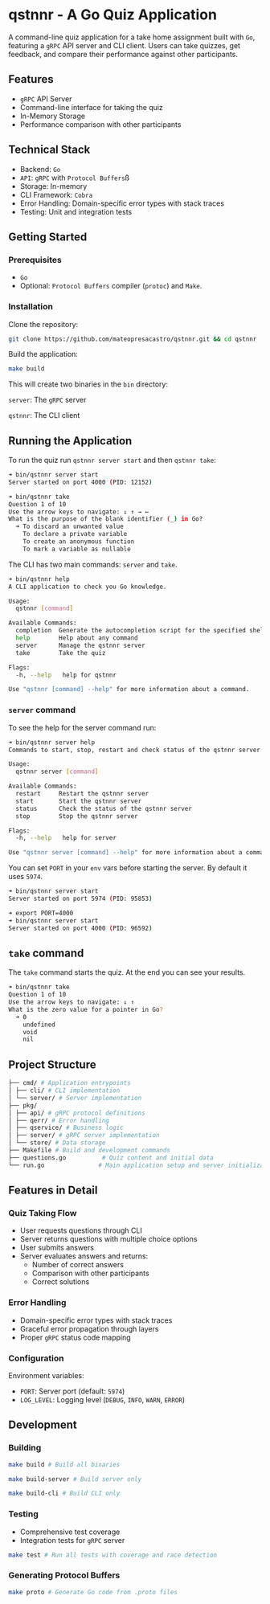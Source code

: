 # qstnnr - A Go Quiz Application

A command-line quiz application for a take home assignment built with `Go`, featuring a `gRPC` API server and CLI client. Users can take quizzes, get feedback, and compare their performance against other participants.

## Features

- `gRPC` API Server
- Command-line interface for taking the quiz
- In-Memory Storage
- Performance comparison with other participants

## Technical Stack

- Backend: `Go`
- `API`: `gRPC` with `Protocol Buffers`ß
- Storage: In-memory
- CLI Framework: `Cobra`
- Error Handling: Domain-specific error types with stack traces
- Testing: Unit and integration tests

## Getting Started

### Prerequisites

- `Go`
- Optional: `Protocol Buffers` compiler (`protoc`) and `Make`.

### Installation

Clone the repository:

```bash
git clone https://github.com/mateopresacastro/qstnnr.git && cd qstnnr
```

Build the application:

```bash
make build
```

This will create two binaries in the `bin` directory:

`server`: The `gRPC` server

`qstnnr`: The CLI client

## Running the Application

To run the quiz run `qstnnr server start` and then `qstnnr take`:

```bash
➜ bin/qstnnr server start
Server started on port 4000 (PID: 12152)
```

```bash
➜ bin/qstnnr take
Question 1 of 10
Use the arrow keys to navigate: ↓ ↑ → ←
What is the purpose of the blank identifier (_) in Go?
  ➜ To discard an unwanted value
    To declare a private variable
    To create an anonymous function
    To mark a variable as nullable
```

The CLI has two main commands: `server` and `take`.

```bash
➜ bin/qstnnr help
A CLI application to check you Go knowledge.

Usage:
  qstnnr [command]

Available Commands:
  completion  Generate the autocompletion script for the specified shell
  help        Help about any command
  server      Manage the qstnnr server
  take        Take the quiz

Flags:
  -h, --help   help for qstnnr

Use "qstnnr [command] --help" for more information about a command.
```

### `server` command

To see the help for the server command run:

```bash
➜ bin/qstnnr server help
Commands to start, stop, restart and check status of the qstnnr server

Usage:
  qstnnr server [command]

Available Commands:
  restart     Restart the qstnnr server
  start       Start the qstnnr server
  status      Check the status of the qstnnr server
  stop        Stop the qstnnr server

Flags:
  -h, --help   help for server

Use "qstnnr server [command] --help" for more information about a command.
```

You can set `PORT` in your `env` vars before starting the server. By default it uses `5974`.

```bash
➜ bin/qstnnr server start
Server started on port 5974 (PID: 95853)
```

```bash
➜ export PORT=4000
➜ bin/qstnnr server start
Server started on port 4000 (PID: 96592)
```

## `take` command

The `take` command starts the quiz. At the end you can see your results.

```bash
➜ bin/qstnnr take
Question 1 of 10
Use the arrow keys to navigate: ↓ ↑
What is the zero value for a pointer in Go?
  ➜ 0
    undefined
    void
    nil
```

## Project Structure

```bash
├── cmd/ # Application entrypoints
│ ├── cli/ # CLI implementation
│ └── server/ # Server implementation
├── pkg/
│ ├── api/ # gRPC protocol definitions
│ ├── qerr/ # Error handling
│ ├── qservice/ # Business logic
│ ├── server/ # gRPC server implementation
│ └── store/ # Data storage
├── Makefile # Build and development commands
├── questions.go          # Quiz content and initial data
└── run.go               # Main application setup and server initialization
```

## Features in Detail

### Quiz Taking Flow

- User requests questions through CLI
- Server returns questions with multiple choice options
- User submits answers
- Server evaluates answers and returns:
  - Number of correct answers
  - Comparison with other participants
  - Correct solutions

### Error Handling

- Domain-specific error types with stack traces
- Graceful error propagation through layers
- Proper `gRPC` status code mapping

### Configuration

Environment variables:

- `PORT`: Server port (default: `5974`)
- `LOG_LEVEL`: Logging level (`DEBUG`, `INFO`, `WARN`, `ERROR`)

## Development

### Building

```bash
make build # Build all binaries
```

```bash
make build-server # Build server only
```

```bash
make build-cli # Build CLI only
```

### Testing

- Comprehensive test coverage
- Integration tests for `gRPC` server

```bash
make test # Run all tests with coverage and race detection
```

### Generating Protocol Buffers

```bash
make proto # Generate Go code from .proto files
```
